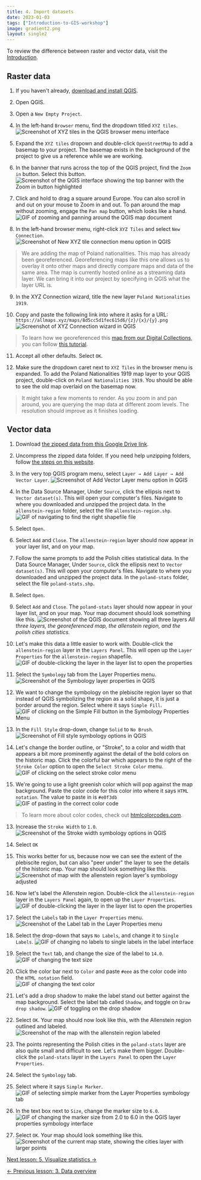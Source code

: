 ```yaml
---
title: 4. Import datasets
date: 2023-01-03
tags: ["Introduction-to-GIS-workshop"]
image: gradient2.png
layout: single2
---
```


To review the difference between raster and vector data, visit the [Introduction](/resources/new-to-gis/workshop/introduction/).

## Raster data

1. If you haven't already, [download and install QGIS](https://mapping.share.library.harvard.edu/tutorials/census-data-primer/download-software/).

2. Open QGIS.

3. Open a `New Empty Project`.

4. In the left-hand `Browser` menu, find the dropdown titled `XYZ tiles`.
![Screenshot of XYZ tiles in the QGIS browser menu interface](media/6.png)

5. Expand the `XYZ tiles` dropown and double-click `OpenStreetMap` to add a basemap to your project. The basemap exists in the background of the project to give us a reference while we are working.

6. In the banner that runs across the top of the QGIS project, find the `Zoom in` button. Select this button. 
![Screenshot of the QGIS interface showing the top banner with the Zoom in button highlighted](media/7.png)

7. Click and hold to drag a square around Europe. You can also scroll in and out on your mouse to Zoom in and out. To pan around the map without zooming, engage the `Pan map` button, which looks like a hand.
![GIF of zooming and panning around the QGIS map document](media/zoompan.gif)

8. In the left-hand browser menu, right-click `XYZ Tiles` and select `New Connection`. 
![Screenshot of New XYZ tile connection menu option in QGIS](media/9.png)
> We are adding the map of Poland nationalities. This map has already been georeferenced. Georeferencing maps like this one allows us to overlay it onto other maps and directly compare maps and data of the same area. The map is currently hosted online as a streaming data layer. We can bring it into our project by specifying in QGIS what the layer URL is.

9. In the XYZ Connection wizard, title the new layer `Poland Nationalities 1919`.

10. Copy and paste the following link into where it asks for a URL: `https://allmaps.xyz/maps/8d5cc5d1fec615d6/{z}/{x}/{y}.png`
![Screenshot of XYZ Connection wizard in QGIS](media/25.png)
> To learn how we georeferenced this [map from our Digital Collections](https://iiif.lib.harvard.edu/manifests/view/ids:445002895), you can follow [this tutorial](https://harvardmapcollection.github.io/tutorials/allmaps/georeference/).  

11. Accept all other defaults. Select `OK`.

12. Make sure the dropdown caret next to `XYZ Tiles` in the browser menu is expanded. To add the Poland Nationalities 1919 map layer to your QGIS project, double-click on `Poland Nationalities 1919`. You should be able to see the old map overlaid on the basemap now. 
> It might take a few moments to render. As you zoom in and pan around, you are querying the map data at different zoom levels. The resolution should improve as it finishes loading.


## Vector data


1. Download [the zipped data from this Google Drive link](https://drive.google.com/file/d/1cKUtwbPIaWjvI_a_zD-Su_fItkA9u5UT/view?usp=sharing).

2. Uncompress the zipped data folder. If you need help unzipping folders, follow [the steps on this website](https://www.sweetwater.com/sweetcare/articles/how-to-zip-and-unzip-files/).

3. In the very top QGIS program menu, select `Layer → Add Layer → Add Vector Layer`. 
![Screenshot of Add Vector Layer menu option in QGIS](media/13.png)

4. In the Data Source Manager, Under `Source`, click the ellipsis next to `Vector dataset(s)`. This will open your computer's files. Navigate to where you downloaded and unzipped the project data. In the `allenstein-region` folder, select the file `allenstein-region.shp`.
![GIF of navigating to find the right shapefile file](media/add-shp.gif)

5. Select `Open`.

6. Select `Add` and `Close`. The `allenstein-region` layer should now appear in your layer list, and on your map.

6. Follow the same prompts to add the Polish cities statistical data. In the Data Source Manager, Under `Source`, click the ellipsis next to `Vector dataset(s)`. This will open your computer's files. Navigate to where you downloaded and unzipped the project data. In the `poland-stats` folder, select the file `poland-stats.shp`.

5. Select `Open`.

6. Select `Add` and `Close`. The `poland-stats` layer should now appear in your layer list, and on your map. Your map document should look something like this. 
![Screenshot of the QGIS document showing all three layers](media/2-5.png)
*All three layers, the georeferenced map, the allenstein region, and the polish cities statistics.*

7. Let's make this data a little easier to work with. Double-click the `allenstein-region` layer in the `Layers Panel`. This will open up the `Layer Properties` for the `allenstein-region` shapefile. 
![GIF of double-clicking the layer in the layer list to open the properties](media/layer-props1.gif)

8. Select the `Symbology` tab from the Layer Properties menu.
![Screenshot of the Symbology layer properties in QGIS](media/2-6.png)

9. We want to change the symbology on the plebiscite region layer so that instead of QGIS symbolizing the region as a solid shape, it is just a border around the region. Select where it says `Simple Fill`.
![GIF of clicking on the Simple Fill button in the Symbology Properties Menu](media/simple-fill.gif)

10. In the `Fill Style` drop-down, change `Solid` to `No Brush`.
![Screenshot of Fill style symbology options in QGIS](media/no-brush.gif)

11. Let's change the border outline, or "Stroke", to a color and width that appears a bit more prominently against the detail of the bold colors on the historic map. Click the colorful bar which appears to the right of the `Stroke Color` option to open the `Select Stroke Color` menu.
![GIF of clicking on the select stroke color menu](media/select-fill-color.gif)

12. We're going to use a light greenish color which will pop against the map background. Paste the color code for this color into where it says `HTML notation`. The value to paste in is `#e0f3db`
![GIF of pasting in the correct color code](media/color-code.gif)
> To learn more about color codes, check out [htmlcolorcodes.com](https://htmlcolorcodes.com/).

13. Increase the `Stroke Width` to `1.0`.
![Screenshot of the Stroke width symbology options in QGIS](media/stroke-width.gif)

14. Select `OK`

15. This works better for us, because now we can see the extent of the plebiscite region, but can also "peer under" the layer to see the details of the historic map. Your map should look something like this.
![Screenshot of map with the allenstein region layer's symbology adjusted](media/2-7.png)

16. Now let's label the Allenstein region. Double-click the `allenstein-region` layer in the `Layers Panel` again, to open up the `Layer Properties`.
![GIF of double-clicking the layer in the layer list to open the properties](media/layer-props2.gif) 

17. Select the `Labels` tab in the `Layer Properties` menu.
![Screenshot of the Label tab in the Layer Properties menu](media/2-8.png)

18. Select the drop-down that says `No Labels`, and change it to `Single Labels`.
![GIF of changing no labels to single labels in the label interface](media/single-labels.gif)

19. Select the `Text` tab, and change the size of the label to `14.0`.
![GIF of changing the text size](media/text-size.gif)

20. Click the color bar next to `Color` and paste `#eee` as the color code into the `HTML notation` field.  
![GIF of changing the text color](media/text-color.gif)

21. Let's add a drop shadow to make the label stand out better against the map background. Select the label tab called `Shadow`, and toggle on `Draw drop shadow`.
![GIF of toggling on the drop shadow](media/drop-shadow.gif)

22. Select `OK`. Your map should now look like this, with the Allenstein region outlined and labeled. 
![Screenshot of the map with the allenstein region labeled](media/2-10.png)

23. The points representing the Polish cities in the `poland-stats` layer are also quite small and difficult to see. Let's make them bigger. Double-click the `poland-stats` layer in the `Layers Panel` to open the `Layer Properties`. 

24. Select the `Symbology` tab.

25. Select where it says `Simple Marker`.
![GIF of selecting simple marker from the Layer Properties symbology tab](media/simple-marker.gif)

25. In the text box next to `Size`, change the marker size to `6.0`.
![GIF of changing the marker size from 2.0 to 6.0 in the QGIS layer properties symbology interface](media/marker-size.gif)

26. Select `OK`. Your map should look something like this.
![Screenshot of the current map state, showing the cities layer with larger points](media/2-11.png)

[Next lesson: 5. Visualize statistics →](/resources/new-to-gis/workshop/visualize-statistics/)

[← Previous lesson: 3. Data overview](/resources/new-to-gis/workshop/data-overview/)